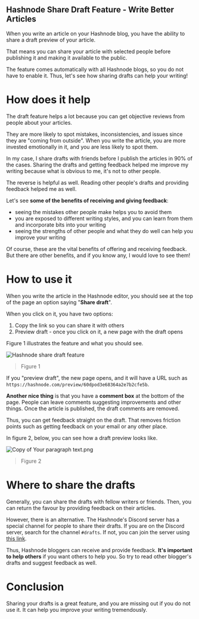 ## Hashnode Share Draft Feature - Write Better Articles

When you write an article on your Hashnode blog, you have the ability to share a draft preview of your article.

That means you can share your article with selected people before publishing it and making it available to the public.

The feature comes automatically with all Hashnode blogs, so you do not have to enable it. Thus, let's see how sharing drafts can help your writing!

# How does it help

The draft feature helps a lot because you can get objective reviews from people about your articles. 

They are more likely to spot mistakes, inconsistencies, and issues since they are "coming from outside". When you write the article, you are more invested emotionally in it, and you are less likely to spot them.

In my case, I share drafts with friends before I publish the articles in 90% of the cases. Sharing the drafts and getting feedback helped me improve my writing because what is obvious to me, it's not to other people.

The reverse is helpful as well. Reading other people's drafts and providing feedback helped me as well.

Let's see **some of the benefits of receiving and giving feedback**:
* seeing the mistakes other people make helps you to avoid them
* you are exposed to different writing styles, and you can learn from them and incorporate bits into your writing
* seeing the strengths of other people and what they do well can help you improve your writing

Of course, these are the vital benefits of offering and receiving feedback. But there are other benefits, and if you know any, I would love to see them!

# How to use it

When you write the article in the Hashnode editor, you should see at the top of the page an option saying "**Share draft**".
 
When you click on it, you have two options:
1. Copy the link so you can share it with others
2. Preview draft - once you click on it, a new page with the draft opens

Figure 1 illustrates the feature and what you should see.

![Hashnode share draft feature](https://cdn.hashnode.com/res/hashnode/image/upload/v1624952381924/oRRYHPi65.png)
> Figure 1

If you "preview draft", the new page opens, and it will have a URL such as `https://hashnode.com/preview/60dpod3e68364a2e7b2cfe5b`. 

**Another nice thing** is that you have a **comment box** at the bottom of the page. People can leave comments suggesting improvements and other things. Once the article is published, the draft comments are removed.

Thus, you can get feedback straight on the draft. That removes friction points such as getting feedback on your email or any other place.

In figure 2, below, you can see how a draft preview looks like.

![Copy of Your paragraph text.png](https://cdn.hashnode.com/res/hashnode/image/upload/v1624963261111/j9_Jx6wQz.png)
> Figure 2

# Where to share the drafts

Generally, you can share the drafts with fellow writers or friends. Then, you can return the favour by providing feedback on their articles.

However, there is an alternative. The Hashnode's Discord server has a special channel for people to share their drafts. If you are on the Discord server, search for the channel `#drafts`. If not, you can join the server using [this link](https://discord.gg/MQAmKuJR).

Thus, Hashnode bloggers can receive and provide feedback. **It's important to help others** if you want others to help you. So try to read other blogger's drafts and suggest feedback as well.

# Conclusion

Sharing your drafts is a great feature, and you are missing out if you do not use it. It can help you improve your writing tremendously.